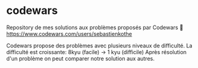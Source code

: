 # codewars

Repository de mes solutions aux problèmes proposés par Codewars
🔗 https://www.codewars.com/users/sebastienkothe

Codewars propose des problèmes avec plusieurs niveaux de difficulté. La difficulté est croissante: 8kyu (facile) -> 1 kyu (difficile)
Après résolution d'un problème on peut comparer notre solution aux autres.
